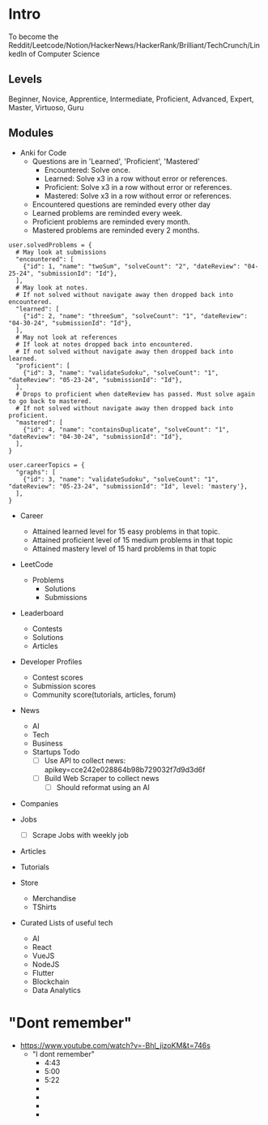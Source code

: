 # Intro

To become the Reddit/Leetcode/Notion/HackerNews/HackerRank/Brilliant/TechCrunch/LinkedIn of Computer Science

## Levels
Beginner, Novice, Apprentice, Intermediate, Proficient, Advanced, Expert, Master, Virtuoso, Guru

## Modules

- Anki for Code
  - Questions are in 'Learned', 'Proficient', 'Mastered'
    - Encountered: Solve once.
    - Learned: Solve x3 in a row without error or references.
    - Proficient: Solve x3 in a row without error or references.
    - Mastered: Solve x3 in a row without error or references.
  - Encountered questions are reminded every other day
  - Learned problems are reminded every week.
  - Proficient problems are reminded every month.
  - Mastered problems are reminded every 2 months.

```
user.solvedProblems = {
  # May look at submissions 
  "encountered": [
    {"id": 1, "name": "twoSum", "solveCount": "2", "dateReview": "04-25-24", "submissionId": "Id"},
  ],
  # May look at notes.
  # If not solved without navigate away then dropped back into encountered.
  "learned": [
    {"id": 2, "name": "threeSum", "solveCount": "1", "dateReview": "04-30-24", "submissionId": "Id"},
  ],
  # May not look at references
  # If look at notes dropped back into encountered.
  # If not solved without navigate away then dropped back into learned.
  "proficient": [
    {"id": 3, "name": "validateSudoku", "solveCount": "1", "dateReview": "05-23-24", "submissionId": "Id"},
  ],
  # Drops to proficient when dateReview has passed. Must solve again to go back to mastered.
  # If not solved without navigate away then dropped back into proficient.
  "mastered": [
    {"id": 4, "name": "containsDuplicate", "solveCount": "1", "dateReview": "04-30-24", "submissionId": "Id"},
  ],
}

user.careerTopics = {
  "graphs": [
    {"id": 3, "name": "validateSudoku", "solveCount": "1", "dateReview": "05-23-24", "submissionId": "Id", level: 'mastery'},
  ],
}
```

- Career
  - Attained learned level for 15 easy problems in that topic.
  - Attained proficient level of 15 medium problems in that topic
  - Attained mastery level of 15 hard problems in that topic


- LeetCode
  - Problems
    - Solutions
    - Submissions

- Leaderboard
  - Contests
  - Solutions
  - Articles

- Developer Profiles
  - Contest scores
  - Submission scores
  - Community score(tutorials, articles, forum)

- News
  - AI
  - Tech
  - Business
  - Startups
    Todo
    - [ ] Use API to collect news: apikey=cce242e028864b98b729032f7d9d3d6f
    - [ ] Build Web Scraper to collect news
      - [ ] Should reformat using an AI

- Companies
- Jobs
  - [ ] Scrape Jobs with weekly job


- Articles
- Tutorials
- Store
  - Merchandise
  - TShirts

- Curated Lists of useful tech
  - AI
  - React
  - VueJS
  - NodeJS
  - Flutter
  - Blockchain
  - Data Analytics


# "Dont remember"

- https://www.youtube.com/watch?v=-Bhl_jizoKM&t=746s
  - "I dont remember"
    - 4:43
    - 5:00
    - 5:22
    - 
    - 
    - 
    - 